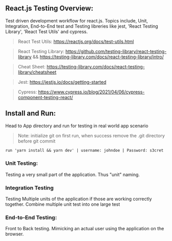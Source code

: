 ## React.js Testing Overview:

Test driven development workflow for react.js. Topics include, Unit, Integration, End-to-End test and Testing libreries like jest, 'React Testing Library', 'React Test Utils' and cypress.

> React Test Utils: https://reactjs.org/docs/test-utils.html

> React Testing Library: https://github.com/testing-library/react-testing-library && https://testing-library.com/docs/react-testing-library/intro/

> Cheat Sheet: https://testing-library.com/docs/react-testing-library/cheatsheet

> Jest: https://jestjs.io/docs/getting-started

> Cypress: https://www.cypress.io/blog/2021/04/06/cypress-component-testing-react/

## Install and Run:
Head to App directory and run for testing in real world app scenario
> Note: initialize git on first run, when success remove the .git directory before git commit 
```txt
run 'yarn install && yarn dev' | username: johndoe | Password: s3cret
```

### Unit Testing:
Testing a very small part of the application. Thus "unit" naming.


### Integration Testing
Testing Multiple units of the application if those are working correctly together. Combine multiple unit test into one large test

### End-to-End Testing:
Front to Back testing. Mimicking an actual user using the application on the browser.